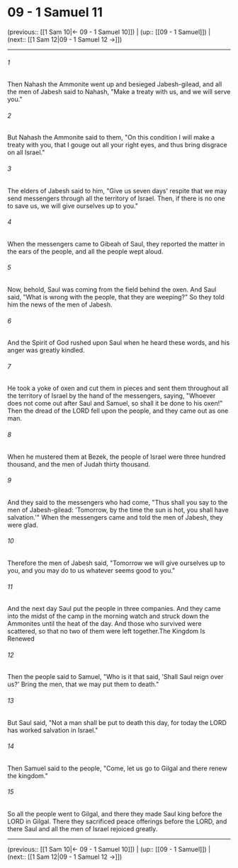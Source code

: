# 09 - 1 Samuel 11

(previous:: [[1 Sam 10|← 09 - 1 Samuel 10]]) | (up:: [[09 - 1 Samuel]]) | (next:: [[1 Sam 12|09 - 1 Samuel 12 →]])

***


###### 1 
Then Nahash the Ammonite went up and besieged Jabesh-gilead, and all the men of Jabesh said to Nahash, "Make a treaty with us, and we will serve you." 

###### 2 
But Nahash the Ammonite said to them, "On this condition I will make a treaty with you, that I gouge out all your right eyes, and thus bring disgrace on all Israel." 

###### 3 
The elders of Jabesh said to him, "Give us seven days' respite that we may send messengers through all the territory of Israel. Then, if there is no one to save us, we will give ourselves up to you." 

###### 4 
When the messengers came to Gibeah of Saul, they reported the matter in the ears of the people, and all the people wept aloud. 

###### 5 
Now, behold, Saul was coming from the field behind the oxen. And Saul said, "What is wrong with the people, that they are weeping?" So they told him the news of the men of Jabesh. 

###### 6 
And the Spirit of God rushed upon Saul when he heard these words, and his anger was greatly kindled. 

###### 7 
He took a yoke of oxen and cut them in pieces and sent them throughout all the territory of Israel by the hand of the messengers, saying, "Whoever does not come out after Saul and Samuel, so shall it be done to his oxen!" Then the dread of the LORD fell upon the people, and they came out as one man. 

###### 8 
When he mustered them at Bezek, the people of Israel were three hundred thousand, and the men of Judah thirty thousand. 

###### 9 
And they said to the messengers who had come, "Thus shall you say to the men of Jabesh-gilead: 'Tomorrow, by the time the sun is hot, you shall have salvation.'" When the messengers came and told the men of Jabesh, they were glad. 

###### 10 
Therefore the men of Jabesh said, "Tomorrow we will give ourselves up to you, and you may do to us whatever seems good to you." 

###### 11 
And the next day Saul put the people in three companies. And they came into the midst of the camp in the morning watch and struck down the Ammonites until the heat of the day. And those who survived were scattered, so that no two of them were left together.The Kingdom Is Renewed 

###### 12 
Then the people said to Samuel, "Who is it that said, 'Shall Saul reign over us?' Bring the men, that we may put them to death." 

###### 13 
But Saul said, "Not a man shall be put to death this day, for today the LORD has worked salvation in Israel." 

###### 14 
Then Samuel said to the people, "Come, let us go to Gilgal and there renew the kingdom." 

###### 15 
So all the people went to Gilgal, and there they made Saul king before the LORD in Gilgal. There they sacrificed peace offerings before the LORD, and there Saul and all the men of Israel rejoiced greatly.

***

(previous:: [[1 Sam 10|← 09 - 1 Samuel 10]]) | (up:: [[09 - 1 Samuel]]) | (next:: [[1 Sam 12|09 - 1 Samuel 12 →]])
